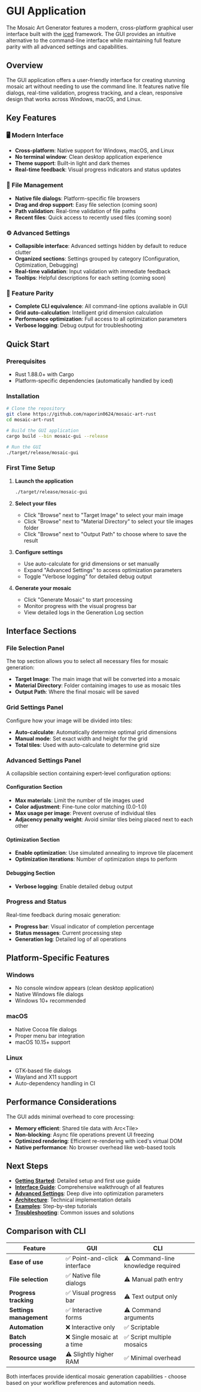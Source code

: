 # GUI Application

The Mosaic Art Generator features a modern, cross-platform graphical user interface built with the [iced](https://github.com/iced-rs/iced) framework. The GUI provides an intuitive alternative to the command-line interface while maintaining full feature parity with all advanced settings and capabilities.

## Overview

The GUI application offers a user-friendly interface for creating stunning mosaic art without needing to use the command line. It features native file dialogs, real-time validation, progress tracking, and a clean, responsive design that works across Windows, macOS, and Linux.

## Key Features

### 🖥️ Modern Interface
- **Cross-platform**: Native support for Windows, macOS, and Linux
- **No terminal window**: Clean desktop application experience
- **Theme support**: Built-in light and dark themes
- **Real-time feedback**: Visual progress indicators and status updates

### 📁 File Management
- **Native file dialogs**: Platform-specific file browsers
- **Drag and drop support**: Easy file selection (coming soon)
- **Path validation**: Real-time validation of file paths
- **Recent files**: Quick access to recently used files (coming soon)

### ⚙️ Advanced Settings
- **Collapsible interface**: Advanced settings hidden by default to reduce clutter
- **Organized sections**: Settings grouped by category (Configuration, Optimization, Debugging)
- **Real-time validation**: Input validation with immediate feedback
- **Tooltips**: Helpful descriptions for each setting (coming soon)

### 🎯 Feature Parity
- **Complete CLI equivalence**: All command-line options available in GUI
- **Grid auto-calculation**: Intelligent grid dimension calculation
- **Performance optimization**: Full access to all optimization parameters
- **Verbose logging**: Debug output for troubleshooting

## Quick Start

### Prerequisites

- Rust 1.88.0+ with Cargo
- Platform-specific dependencies (automatically handled by iced)

### Installation

```bash
# Clone the repository
git clone https://github.com/naporin0624/mosaic-art-rust
cd mosaic-art-rust

# Build the GUI application
cargo build --bin mosaic-gui --release

# Run the GUI
./target/release/mosaic-gui
```

### First Time Setup

1. **Launch the application**
   ```bash
   ./target/release/mosaic-gui
   ```

2. **Select your files**
   - Click "Browse" next to "Target Image" to select your main image
   - Click "Browse" next to "Material Directory" to select your tile images folder
   - Click "Browse" next to "Output Path" to choose where to save the result

3. **Configure settings**
   - Use auto-calculate for grid dimensions or set manually
   - Expand "Advanced Settings" to access optimization parameters
   - Toggle "Verbose logging" for detailed debug output

4. **Generate your mosaic**
   - Click "Generate Mosaic" to start processing
   - Monitor progress with the visual progress bar
   - View detailed logs in the Generation Log section

## Interface Sections

### File Selection Panel
The top section allows you to select all necessary files for mosaic generation:
- **Target Image**: The main image that will be converted into a mosaic
- **Material Directory**: Folder containing images to use as mosaic tiles
- **Output Path**: Where the final mosaic will be saved

### Grid Settings Panel
Configure how your image will be divided into tiles:
- **Auto-calculate**: Automatically determine optimal grid dimensions
- **Manual mode**: Set exact width and height for the grid
- **Total tiles**: Used with auto-calculate to determine grid size

### Advanced Settings Panel
A collapsible section containing expert-level configuration options:

#### Configuration Section
- **Max materials**: Limit the number of tile images used
- **Color adjustment**: Fine-tune color matching (0.0-1.0)
- **Max usage per image**: Prevent overuse of individual tiles
- **Adjacency penalty weight**: Avoid similar tiles being placed next to each other

#### Optimization Section
- **Enable optimization**: Use simulated annealing to improve tile placement
- **Optimization iterations**: Number of optimization steps to perform

#### Debugging Section
- **Verbose logging**: Enable detailed debug output

### Progress and Status
Real-time feedback during mosaic generation:
- **Progress bar**: Visual indicator of completion percentage
- **Status messages**: Current processing step
- **Generation log**: Detailed log of all operations

## Platform-Specific Features

### Windows
- No console window appears (clean desktop application)
- Native Windows file dialogs
- Windows 10+ recommended

### macOS
- Native Cocoa file dialogs
- Proper menu bar integration
- macOS 10.15+ support

### Linux
- GTK-based file dialogs
- Wayland and X11 support
- Auto-dependency handling in CI

## Performance Considerations

The GUI adds minimal overhead to core processing:
- **Memory efficient**: Shared tile data with Arc\<Tile>
- **Non-blocking**: Async file operations prevent UI freezing
- **Optimized rendering**: Efficient re-rendering with iced's virtual DOM
- **Native performance**: No browser overhead like web-based tools

## Next Steps

- **[Getting Started](./getting-started)**: Detailed setup and first use guide
- **[Interface Guide](./interface-guide)**: Comprehensive walkthrough of all features
- **[Advanced Settings](./advanced-settings)**: Deep dive into optimization parameters
- **[Architecture](./architecture)**: Technical implementation details
- **[Examples](./examples)**: Step-by-step tutorials
- **[Troubleshooting](./troubleshooting)**: Common issues and solutions

## Comparison with CLI

| Feature | GUI | CLI |
|---------|-----|-----|
| **Ease of use** | ✅ Point-and-click interface | ⚠️ Command-line knowledge required |
| **File selection** | ✅ Native file dialogs | ⚠️ Manual path entry |
| **Progress tracking** | ✅ Visual progress bar | ⚠️ Text output only |
| **Settings management** | ✅ Interactive forms | ⚠️ Command arguments |
| **Automation** | ❌ Interactive only | ✅ Scriptable |
| **Batch processing** | ❌ Single mosaic at a time | ✅ Script multiple mosaics |
| **Resource usage** | ⚠️ Slightly higher RAM | ✅ Minimal overhead |

Both interfaces provide identical mosaic generation capabilities - choose based on your workflow preferences and automation needs.